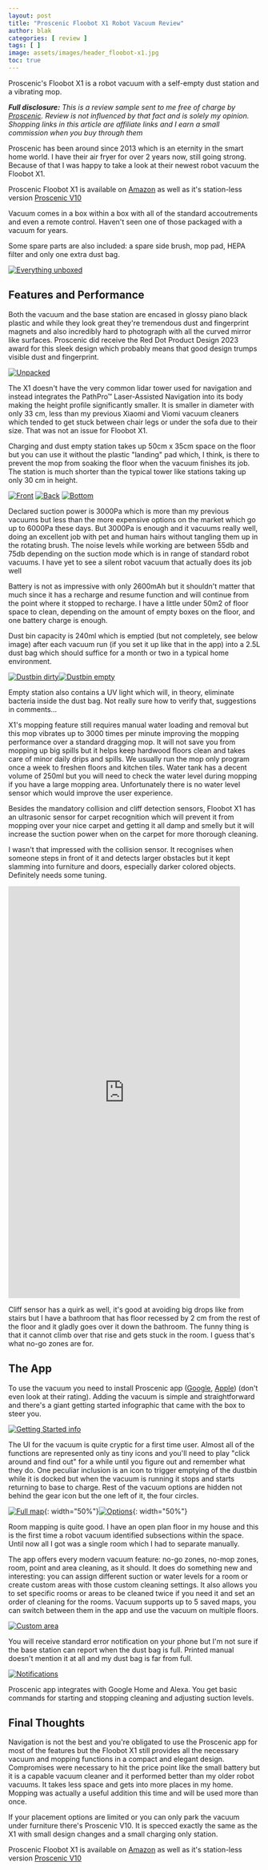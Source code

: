 ```yaml
---
layout: post
title: "Proscenic Floobot X1 Robot Vacuum Review"
author: blak
categories: [ review ]
tags: [ ]
image: assets/images/header_floobot-x1.jpg
toc: true
---
```


Proscenic's Floobot X1 is a robot vacuum with a self-empty dust station and a vibrating mop.

_**Full disclosure:** This is a review sample sent to me free of charge by [Proscenic](https://www.proscenic.com). Review is not influenced by that fact and is solely my opinion. Shopping links in this article are affiliate links and I earn a small commission when you buy through them_

Proscenic has been around since 2013 which is an eternity in the smart home world. I have their air fryer for over 2 years now, still going strong. Because of that I was happy to take a look at their newest robot vacuum the Floobot X1.

Proscenic Floobot X1 is available on [Amazon](https://www.amazon.de/dp/B0B9XH3PPC?maas=maas_adg_271E063B84FAD870767AC2C31FE3A1E1_afap_abs&linkCode=ll1&tag=blakadders-20&linkId=fcd4ff89fdc3f31cd977187f2d4ba4d8&language=en_GB&ref_=as_li_ss_tl) as well as it's station-less version [Proscenic V10](https://www.amazon.de/Proscenic-V10-Ultraschall-Wischsystem-Laser-gest%C3%BCtzte-App-Steuerung/dp/B0BHW6T572?&linkCode=ll1&tag=blakadders-20&linkId=501ed7ade68f5d3b85f1b45b85ee1ef2&language=en_GB&ref_=as_li_ss_tl)

Vacuum comes in a box within a box with all of the standard accoutrements and even a remote control. Haven't seen one of those packaged with a vacuum for years. 

Some spare parts are also included: a spare side brush, mop pad, HEPA filter and only one extra dust bag.

[![Everything unboxed](/assets/images/floobot-x1/unboxed.jpg)](/assets/images/floobot-x1/unboxed.jpg)

## Features and Performance

Both the vacuum and the base station are encased in glossy piano black plastic and while they look great they're tremendous dust and fingerprint magnets and also incredibly hard to photograph with all the curved mirror like surfaces. Proscenic did receive the Red Dot Product Design 2023 award for this sleek design which probably means that good design trumps visible dust and fingerprint. 

[![Unpacked](/assets/images/floobot-x1/unpacked.jpg)](/assets/images/floobot-x1/unpacked.jpg)

The X1 doesn't have the very common lidar tower used for navigation and instead integrates the PathPro™ Laser-Assisted Navigation into its body making the height profile significantly smaller. It is smaller in diameter with only 33 cm, less than my previous Xiaomi and Viomi vacuum cleaners which tended to get stuck between chair legs or under the sofa due to their size. That was not an issue for Floobot X1. 

Charging and dust empty station takes up 50cm x 35cm space on the floor but you can use it without the plastic "landing" pad which, I think, is there to prevent the mop from soaking the floor when the vacuum finishes its job. The station is much shorter than the typical tower like stations taking up only 30 cm in height.

[![Front](/assets/images/floobot-x1/front.jpg)](/assets/images/floobot-x1/front.jpg)
[![Back](/assets/images/floobot-x1/back.jpg)](/assets/images/floobot-x1/back.jpg)
[![Bottom](/assets/images/floobot-x1/bottom.jpg)](/assets/images/floobot-x1/bottom.jpg)

Declared suction power is 3000Pa which is more than my previous vacuums but less than the more expensive options on the market which go up to 6000Pa these days. But 3000Pa is enough and it vacuums really well, doing an excellent job with pet and human hairs without tangling them up in the rotating brush. The noise levels while working are between 55db and 75db depending on the suction mode which is in range of standard robot vacuums. I have yet to see a silent robot vacuum that actually does its job well

Battery is not as impressive with only 2600mAh but it shouldn't matter that much since it has a recharge and resume function and will continue from the point where it stopped to recharge. I have a little under 50m2 of floor space to clean, depending on the amount of empty boxes on the floor, and one battery charge is enough.

Dust bin capacity is 240ml which is emptied (but not completely, see below image) after each vacuum run (if you set it up like that in the app) into a 2.5L dust bag which should suffice for a month or two in a typical home environment.

[![Dustbin dirty](/assets/images/floobot-x1/dustbin_dirty.jpg)](/assets/images/floobot-x1/dustbin_dirty.jpg)[![Dustbin empty](/assets/images/floobot-x1/dustbin_empty.jpg)](/assets/images/floobot-x1/dustbin_empty.jpg)

Empty station also contains a UV light which will, in theory, eliminate bacteria inside the dust bag. Not really sure how to verify that, suggestions in comments...

X1's mopping feature still requires manual water loading and removal but this mop vibrates up to 3000 times per minute improving the mopping performance over a standard dragging mop. It will not save you from mopping up big spills but it helps keep hardwood floors clean and takes care of minor daily drips and spills. We usually run the mop only program once a week to freshen floors and kitchen tiles. Water tank has a decent volume of 250ml but you will need to check the water level during mopping if you have a large mopping area. Unfortunately there is no water level sensor which would improve the user experience.

Besides the mandatory collision and cliff detection sensors, Floobot X1 has an ultrasonic sensor for carpet recognition which will prevent it from mopping over your nice carpet and getting it all damp and smelly but it will increase the suction power when on the carpet for more thorough cleaning.

I wasn't that impressed with the collision sensor. It recognises when someone steps in front of it and detects larger obstacles but it kept slamming into furniture and doors, especially darker colored objects. Definitely needs some tuning.

<iframe width="463" height="823" src="https://www.youtube.com/embed/auDl9r4OMjs" title="Floobot X1 likes to hit things" frameborder="0" allow="accelerometer; autoplay; clipboard-write; encrypted-media; gyroscope; picture-in-picture; web-share" allowfullscreen></iframe>

Cliff sensor has a quirk as well, it's good at avoiding big drops like from stairs but I have a bathroom that has floor recessed by 2 cm from the rest of the floor and it gladly goes over it down the bathroom. The funny thing is that it cannot climb over that rise and gets stuck in the room. I guess that's what no-go zones are for.

## The App

To use the vacuum you need to install Proscenic app ([Google](https://play.google.com/store/apps/details?id=com.proscenic.smart.robot&hl=en&gl=US), [Apple](https://apps.apple.com/us/app/proscenic/id1196651336)) (don't even look at their rating). Adding the vacuum is simple and straightforward and there's a giant getting started infographic that came with the box to steer you.

[![Getting Started info](/assets/images/floobot-x1/gettingstarted.jpg)](/assets/images/floobot-x1/gettingstarted.jpg)

The UI for the vacuum is quite cryptic for a first time user. Almost all of the functions are represented only as tiny icons and you'll need to play "click around and find out" for a while until you figure out and remember what they do. One peculiar inclusion is an icon to trigger emptying of the dustbin while it is docked but when the vacuum is running it stops and starts returning to base to charge. Rest of the vacuum options are hidden not behind the gear icon but the one left of it, the four circles.

[![Full map](/assets/images/floobot-x1/fullmap.jpg)](/assets/images/floobot-x1/fullmap.jpg){: width="50%"}[![Options](/assets/images/floobot-x1/options.jpg)](/assets/images/floobot-x1/options.jpg){: width="50%"}

Room mapping is quite good. I have an open plan floor in my house and this is the first time a robot vacuum identified subsections within the space. Until now all I got was a single room which I had to separate manually. 

The app offers every modern vacuum feature: no-go zones, no-mop zones, room, point and area cleaning, as it should. It does do something new and interesting: you can assign different suction or water levels for a room or create custom areas with those custom cleaning settings. It also allows you to set specific rooms or areas to be cleaned twice if you need it and set an order of cleaning for the rooms. Vacuum supports up to 5 saved maps, you can switch between them in the app and use the vacuum on multiple floors.

[![Custom area](/assets/images/floobot-x1/customarea.jpg)](/assets/images/floobot-x1/customarea.jpg)

You will receive standard error notification on your phone but I'm not sure if the base station can report when the dust bag is full. Printed manual doesn't mention it at all and my dust bag is far from full.

[![Notifications](/assets/images/floobot-x1/notifications.jpg)](/assets/images/floobot-x1/notifications.jpg)

Proscenic app integrates with Google Home and Alexa. You get basic commands for starting and stopping cleaning and adjusting suction levels.

## Final Thoughts

Navigation is not the best and you're obligated to use the Proscenic app for most of the features but the Floobot X1 still provides all the necessary vacuum and mopping functions in a compact and elegant design. Compromises were necessary to hit the price point like the small battery but it is a capable vacuum cleaner and it performed better than my older robot vacuums. It takes less space and gets into more places in my home. Mopping was actually a useful addition this time and will be used more than once.


If your placement options are limited or you can only park the vacuum under furniture there's Proscenic V10. It is specced exactly the same as the X1 with small design changes and a small charging only station.

Proscenic Floobot X1 is available on [Amazon](https://www.amazon.de/dp/B0B9XH3PPC?maas=maas_adg_271E063B84FAD870767AC2C31FE3A1E1_afap_abs&linkCode=ll1&tag=blakadders-20&linkId=fcd4ff89fdc3f31cd977187f2d4ba4d8&language=en_GB&ref_=as_li_ss_tl) as well as it's station-less version [Proscenic V10](https://www.amazon.de/Proscenic-V10-Ultraschall-Wischsystem-Laser-gest%C3%BCtzte-App-Steuerung/dp/B0BHW6T572?&linkCode=ll1&tag=blakadders-20&linkId=501ed7ade68f5d3b85f1b45b85ee1ef2&language=en_GB&ref_=as_li_ss_tl)
